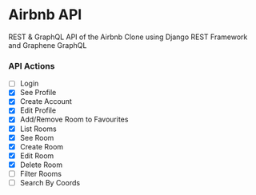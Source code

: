# Airbnb API

REST & GraphQL API of the Airbnb Clone using Django REST Framework and Graphene GraphQL

### API Actions

- [ ] Login
- [x] See Profile
- [x] Create Account
- [x] Edit Profile
- [x] Add/Remove Room to Favourites
- [x] List Rooms
- [x] See Room
- [x] Create Room
- [x] Edit Room
- [x] Delete Room
- [ ] Filter Rooms
- [ ] Search By Coords
